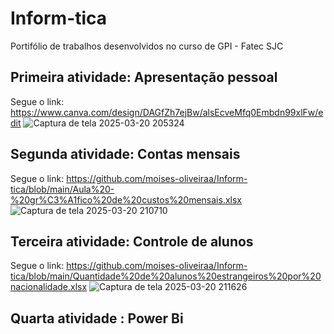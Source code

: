 # Inform-tica
Portifólio de trabalhos desenvolvidos no curso de GPI - Fatec SJC 
## Primeira atividade: Apresentação pessoal
Segue o link: https://www.canva.com/design/DAGfZh7ejBw/alsEcveMfq0Embdn99xlFw/edit
![Captura de tela 2025-03-20 205324](https://github.com/user-attachments/assets/f7820deb-791d-485e-820a-fbb91df9ec8a)
## Segunda atividade: Contas mensais
Segue o link: https://github.com/moises-oliveiraa/Inform-tica/blob/main/Aula%20-%20gr%C3%A1fico%20de%20custos%20mensais.xlsx
![Captura de tela 2025-03-20 210710](https://github.com/user-attachments/assets/bb29c9a7-1ef8-4043-b91e-7c61bac802ed)
## Terceira atividade: Controle de alunos 
Segue o link: https://github.com/moises-oliveiraa/Inform-tica/blob/main/Quantidade%20de%20alunos%20estrangeiros%20por%20nacionalidade.xlsx
![Captura de tela 2025-03-20 211626](https://github.com/user-attachments/assets/01ebbe0f-5c74-49c9-8e6f-57b974dfbf6b)
## Quarta atividade : Power Bi
